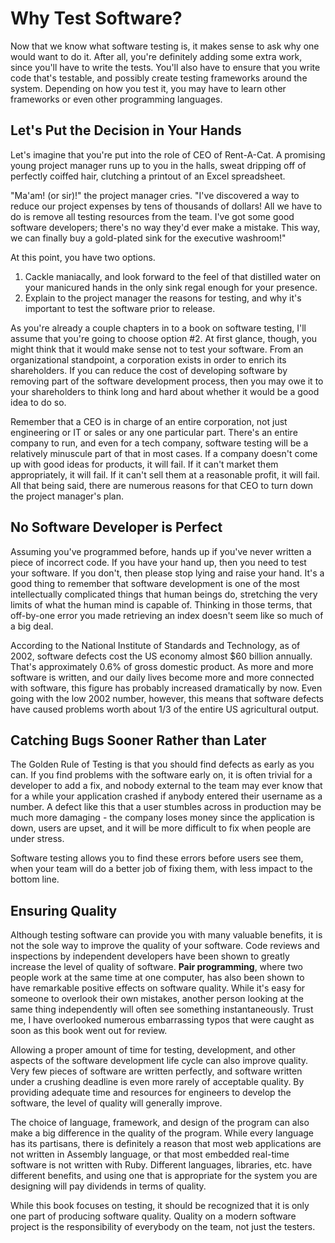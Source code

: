 # Why Test Software?

Now that we know what software testing is, it makes sense to ask why one would want to do it.  After all, you're definitely adding some extra work, since you'll have to write the tests.  You'll also have to ensure that you write code that's testable, and possibly create testing frameworks around the system.  Depending on how you test it, you may have to learn other frameworks or even other programming languages.

## Let's Put the Decision in Your Hands

Let's imagine that you're put into the role of CEO of Rent-A-Cat.  A promising young project manager runs up to you in the halls, sweat dripping off of perfectly coiffed hair, clutching a printout of an Excel spreadsheet.

"Ma'am! (or sir)!" the project manager cries.  "I've discovered a way to reduce our project expenses by tens of thousands of dollars!  All we have to do is remove all testing resources from the team.  I've got some good software developers; there's no way they'd ever make a mistake.  This way, we can finally buy a gold-plated sink for the executive washroom!"

At this point, you have two options.

1. Cackle maniacally, and look forward to the feel of that distilled water on your manicured hands in the only sink regal enough for your presence.
2. Explain to the project manager the reasons for testing, and why it's important to test the software prior to release.

As you're already a couple chapters in to a book on software testing, I'll assume that you're going to choose option #2.  At first glance, though, you might think that it would make sense not to test your software.  From an organizational standpoint, a corporation exists in order to enrich its shareholders.  If you can reduce the cost of developing software by removing part of the software development process, then you may owe it to your shareholders to think long and hard about whether it would be a good idea to do so.

Remember that a CEO is in charge of an entire corporation, not just engineering or IT or sales or any one particular part.  There's an entire company to run, and even for a tech company, software testing will be a relatively minuscule part of that in most cases.  If a company doesn't come up with good ideas for products, it will fail.  If it can't market them appropriately, it will fail.  If it can't sell them at a reasonable profit, it will fail.  All that being said, there are numerous reasons for that CEO to turn down the project manager's plan.

## No Software Developer is Perfect

Assuming you've programmed before, hands up if you've never written a piece of incorrect code.  If you have your hand up, then you need to test your software.  If you don't, then please stop lying and raise your hand.  It's a good thing to remember that software development is one of the most intellectually complicated things that human beings do, stretching the very limits of what the human mind is capable of.  Thinking in those terms, that off-by-one error you made retrieving an index doesn't seem like so much of a big deal.

According to the National Institute of Standards and Technology, as of 2002, software defects cost the US economy almost $60 billion annually.  That's approximately 0.6% of gross domestic product.  As more and more software is written, and our daily lives become more and more connected with software, this figure has probably increased dramatically by now.  Even going with the low 2002 number, however, this means that software defects have caused problems worth about 1/3 of the entire US agricultural output.

## Catching Bugs Sooner Rather than Later

The Golden Rule of Testing is that you should find defects as early as you can.  If you find problems with the software early on, it is often trivial for a developer to add a fix, and nobody external to the team may ever know that for a while your application crashed if anybody entered their username as a number.  A defect like this that a user stumbles across in production may be much more damaging - the company loses money since the application is down, users are upset, and it will be more difficult to fix when people are under stress.  

Software testing allows you to find these errors before users see them, when your team will do a better job of fixing them, with less impact to the bottom line.

## Ensuring Quality

Although testing software can provide you with many valuable benefits, it is not the sole way to improve the quality of your software.  Code reviews and inspections by independent developers have been shown to greatly increase the level of quality of software.  __Pair programming__, where two people work at the same time at one computer, has also been shown to have remarkable positive effects on software quality.  While it's easy for someone to overlook their own mistakes, another person looking at the same thing independently will often see something instantaneously.  Trust me, I have overlooked numerous embarrassing typos that were caught as soon as this book went out for review.

Allowing a proper amount of time for testing, development, and other aspects of the software development life cycle can also improve quality.  Very few pieces of software are written perfectly, and software written under a crushing deadline is even more rarely of acceptable quality.  By providing adequate time and resources for engineers to develop the software, the level of quality will generally improve.

The choice of language, framework, and design of the program can also make a big difference in the quality of the program.  While every language has its partisans, there is definitely a reason that most web applications are not written in Assembly language, or that most embedded real-time software is not written with Ruby.  Different languages, libraries, etc. have different benefits, and using one that is appropriate for the system you are designing will pay dividends in terms of quality.

While this book focuses on testing, it should be recognized that it is only one part of producing software quality.  Quality on a modern software project is the responsibility of everybody on the team, not just the testers.


